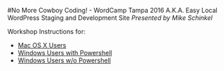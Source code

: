 #No More Cowboy Coding! - WordCamp Tampa 2016
A.K.A. Easy Local WordPress Staging and Development Site
_Presented by Mike Schinkel_

Workshop Instructions for:

- [Mac OS X Users](mac-os-x-bash)
- [Windows Users with Powershell](windows-powershell)
- [Windows Users w/o Powershell](windows-cmd)

